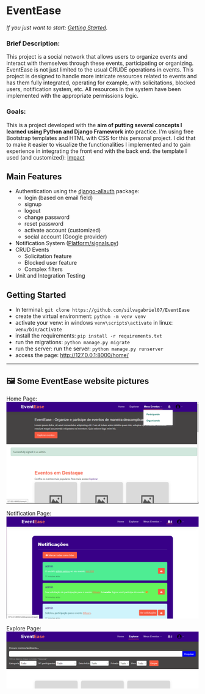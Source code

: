 # EventEase
_If you just want to start: [Getting Started](https://github.com/silvagabriel07/EventEase#getting-started)._
### Brief Description: 
This project is a social network that allows users to organize events and interact with themselves through these events, participating or organizing. EventEase is not just limited to the usual CRUDE operations in events. This project is designed to handle more intricate resources related to events and has them fully integrated, operating for example, with solicitations, blocked users, notification system, etc. All resources in the system have been implemented with the appropriate permissions logic.
### Goals: 
This is a project developed with the **aim of putting several concepts I learned using Python and Django Framework** into practice.
I'm using free Bootstrap templates and HTML with CSS for this personal project. I did that to make it easier to visualize the functionalities I implemented and to gain experience in integrating the front end with the back end.
the template I used (and customized): [Impact](https://bootstrapmade.com/impact-bootstrap-business-website-template/)

## Main Features 
- Authentication using the [django-allauth](https://django-allauth.readthedocs.io/en/latest/index.html![image](https://github.com/silvagabriel07/EventEase/assets/126366191/3fec501c-637c-44cd-b285-d394724e37b9)
) package:
  - login (based on email field)
  - signup
  - logout
  - change password
  - reset password
  - activate account (customized)
  - social account (Google provider)
- Notification System ([Platform/signals.py](Platform/signals.py))
- CRUD Events
  - Solicitation feature
  - Blocked user feature
  - Complex filters
- Unit and Integration Testing

## Getting Started
- In terminal: `git clone https://github.com/silvagabriel07/EventEase`
- create the virtual environment: `python -m venv venv`
- activate your venv: in windows `venv\scripts\activate` in linux: `venv/bin/activate`
- install the requirements: `pip install -r requirements.txt`
- run the migrations: `python manage.py migrate`
- run the server: run the server: `python manage.py runserver`
- access the page: http://127.0.0.1:8000/home/
---

## :framed_picture: Some EventEase website pictures  
Home Page:
![Home Page](https://github.com/silvagabriel07/EventEase/blob/main/Captura%20de%20tela%202023-10-28%20182622.png)

Notification Page: 
![Notification Page](https://github.com/silvagabriel07/EventEase/blob/main/Captura%20de%20tela%202023-10-28%20194305.png)

Explore Page:
![Explore Page](https://github.com/silvagabriel07/EventEase/blob/main/Captura%20de%20tela%202023-10-28%20193813.png)
